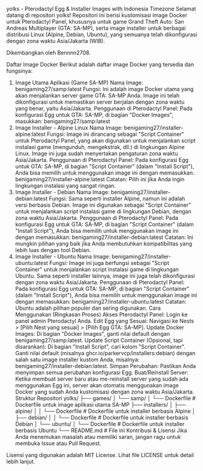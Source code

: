 yolks - Pterodactyl Egg & Installer Images with Indonesia Timezone
Selamat datang di repositori yolks! Repositori ini berisi kustomisasi image Docker untuk Pterodactyl Panel, khususnya untuk game Grand Theft Auto: San Andreas Multiplayer (GTA: SA-MP), serta image installer untuk berbagai distribusi Linux (Alpine, Debian, Ubuntu), yang semuanya telah dikonfigurasi dengan zona waktu Asia/Jakarta (WIB).

Dikembangkan oleh Bennnn2708.

Daftar Image Docker
Berikut adalah daftar image Docker yang tersedia dan fungsinya:

1. Image Utama Aplikasi (Game SA-MP)
Nama Image: benigaming27/samp:latest
Fungsi: Ini adalah image Docker utama yang akan menjalankan server game GTA: SA-MP Anda. Image ini telah dikonfigurasi untuk memastikan server berjalan dengan zona waktu yang benar, yaitu Asia/Jakarta.
Penggunaan di Pterodactyl Panel:
Pada konfigurasi Egg untuk GTA: SA-MP, di bagian "Docker Images", masukkan:
benigaming27/samp:latest
2. Image Installer - Alpine Linux
Nama Image: benigaming27/installer-alpine:latest
Fungsi: Image ini dirancang sebagai "Script Container" untuk Pterodactyl Panel, yang akan digunakan untuk menjalankan script instalasi game (mengunduh, mengekstrak, dll.) di lingkungan Alpine Linux. Image ini juga sudah menyertakan pengaturan zona waktu Asia/Jakarta.
Penggunaan di Pterodactyl Panel:
Pada konfigurasi Egg untuk GTA: SA-MP, di bagian "Script Container" (dalam "Install Script"), Anda bisa memilih untuk menggunakan image ini dengan memasukkan:
benigaming27/installer-alpine:latest
Catatan: Pilih ini jika Anda ingin lingkungan instalasi yang sangat ringan.
3. Image Installer - Debian
Nama Image: benigaming27/installer-debian:latest
Fungsi: Sama seperti installer Alpine, namun ini adalah versi berbasis Debian. Image ini digunakan sebagai "Script Container" untuk menjalankan script instalasi game di lingkungan Debian, dengan zona waktu Asia/Jakarta.
Penggunaan di Pterodactyl Panel:
Pada konfigurasi Egg untuk GTA: SA-MP, di bagian "Script Container" (dalam "Install Script"), Anda bisa memilih untuk menggunakan image ini dengan memasukkan:
benigaming27/installer-debian:latest
Catatan: Ini mungkin pilihan yang baik jika Anda membutuhkan kompatibilitas yang lebih luas dengan tool Debian.
4. Image Installer - Ubuntu
Nama Image: benigaming27/installer-ubuntu:latest
Fungsi: Image ini juga berfungsi sebagai "Script Container" untuk menjalankan script instalasi game di lingkungan Ubuntu. Sama seperti installer lainnya, image ini juga telah dikonfigurasi dengan zona waktu Asia/Jakarta.
Penggunaan di Pterodactyl Panel:
Pada konfigurasi Egg untuk GTA: SA-MP, di bagian "Script Container" (dalam "Install Script"), Anda bisa memilih untuk menggunakan image ini dengan memasukkan:
benigaming27/installer-ubuntu:latest
Catatan: Ubuntu adalah pilihan populer dan sering digunakan.
Cara Menggunakan (Ringkasan Proses)
Akses Pterodactyl Panel: Login ke panel admin Pterodactyl Anda.
Edit Egg yang Sesuai: Navigasi ke Nests > [Pilih Nest yang sesuai] > [Pilih Egg GTA: SA-MP].
Update Docker Images:
Di bagian "Docker Images", ganti nilai default dengan benigaming27/samp:latest.
Update Script Container (Opsional, tapi disarankan):
Di bagian "Install Script", cari kolom "Script Container".
Ganti nilai default (misalnya ghcr.io/parkervcp/installers:debian) dengan salah satu image installer kustom Anda, misalnya: benigaming27/installer-debian:latest.
Simpan Perubahan: Pastikan Anda menyimpan semua perubahan konfigurasi Egg.
Buat/Reinstall Server: Ketika membuat server baru atau me-reinstall server yang sudah ada menggunakan Egg ini, server akan otomatis menggunakan image Docker yang sudah Anda kustomisasi dengan zona waktu Asia/Jakarta.
Struktur Repositori
yolks/
├── games/
│   └── samp/
│       └── Dockerfile             # Dockerfile untuk image aplikasi utama SA-MP
├── installers/
│   ├── alpine/
│   │   └── Dockerfile             # Dockerfile untuk installer berbasis Alpine
│   ├── debian/
│   │   └── Dockerfile             # Dockerfile untuk installer berbasis Debian
│   └── ubuntu/
│       └── Dockerfile             # Dockerfile untuk installer berbasis Ubuntu
└── README.md                      # File ini
Kontribusi & Lisensi
Jika Anda menemukan masalah atau memiliki saran, jangan ragu untuk membuka Issue atau Pull Request.

Lisensi yang digunakan adalah MIT License. Lihat file LICENSE untuk detail lebih lanjut.
